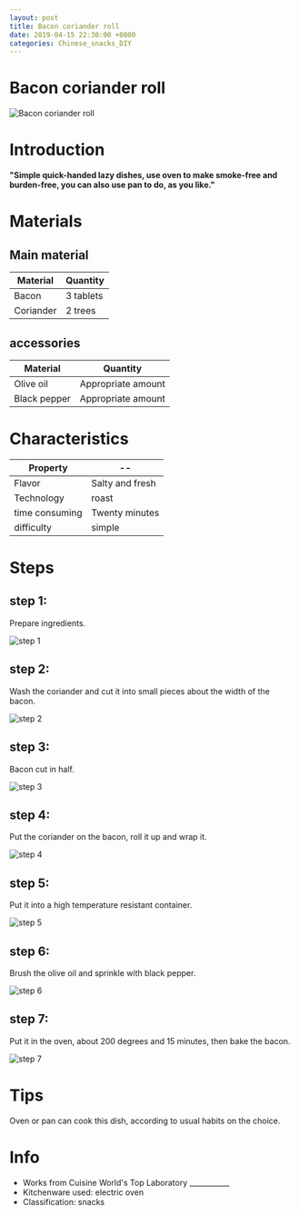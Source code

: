 ```yaml
---
layout: post
title: Bacon coriander roll
date: 2019-04-15 22:30:00 +0800
categories: Chinese_snacks_DIY
---
```


# Bacon coriander roll

![Bacon coriander roll]({{site.baseurl}}/img/399870/399870.jpg)

# Introduction

**"Simple quick-handed lazy dishes, use oven to make smoke-free and burden-free, you can also use pan to do, as you like."**

# Materials


## Main material

Material|Quantity
--|--
Bacon|3 tablets
Coriander|2 trees

## accessories

Material|Quantity
--|--
Olive oil|Appropriate amount
Black pepper|Appropriate amount

# Characteristics

Property|--
--|--
Flavor|Salty and fresh
Technology|roast
time consuming|Twenty minutes
difficulty|simple

# Steps

## step 1:

Prepare ingredients.

![step 1]({{site.baseurl}}/img/399870/1.jpg)

## step 2:

Wash the coriander and cut it into small pieces about the width of the bacon.

![step 2]({{site.baseurl}}/img/399870/2.jpg)

## step 3:

Bacon cut in half.

![step 3]({{site.baseurl}}/img/399870/3.jpg)

## step 4:

Put the coriander on the bacon, roll it up and wrap it.

![step 4]({{site.baseurl}}/img/399870/4.jpg)

## step 5:

Put it into a high temperature resistant container.

![step 5]({{site.baseurl}}/img/399870/5.jpg)

## step 6:

Brush the olive oil and sprinkle with black pepper.

![step 6]({{site.baseurl}}/img/399870/6.jpg)

## step 7:

Put it in the oven, about 200 degrees and 15 minutes, then bake the bacon.

![step 7]({{site.baseurl}}/img/399870/7.jpg)

# Tips

Oven or pan can cook this dish, according to usual habits on the choice.

# Info

- Works from Cuisine World's Top Laboratory ___________
- Kitchenware used: electric oven
- Classification: snacks